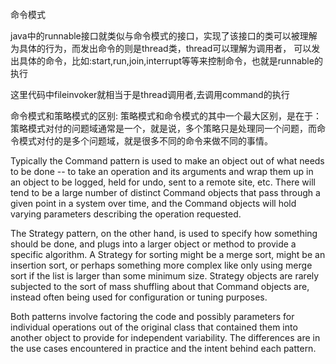 命令模式

java中的runnable接口就类似与命令模式的接口，实现了该接口的类可以被理解为具体的行为，而发出命令的则是thread类，thread可以理解为调用者，
可以发出具体的命令，比如:start,run,join,interrupt等等来控制命令，也就是runnable的执行

这里代码中fileinvoker就相当于是thread调用者,去调用command的执行

命令模式和策略模式的区别:
策略模式和命令模式的其中一个最大区别，是在于：策略模式对付的问题域通常是一个，就是说，多个策略只是处理同一个问题，而命令模式对付的是多个问题域，就是很多不同的命令来做不同的事情。

Typically the Command pattern is used to make an object out of what needs to be done -- to take an operation and its arguments and wrap them up in an object to be logged, held for undo, sent to a remote site, etc. There will tend to be a large number of distinct Command objects that pass through a given point in a system over time, and the Command objects will hold varying parameters describing the operation requested.

The Strategy pattern, on the other hand, is used to specify how something should be done, and plugs into a larger object or method to provide a specific algorithm. A Strategy for sorting might be a merge sort, might be an insertion sort, or perhaps something more complex like only using merge sort if the list is larger than some minimum size. Strategy objects are rarely subjected to the sort of mass shuffling about that Command objects are, instead often being used for configuration or tuning purposes.

Both patterns involve factoring the code and possibly parameters for individual operations out of the original class that contained them into another object to provide for independent variability. The differences are in the use cases encountered in practice and the intent behind each pattern.